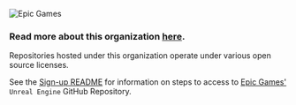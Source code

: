 ![Epic Games](https://avatars.githubusercontent.com/u/161372141?s=400&u=7ec68094c5020c7d758bc9d9ce023cb86c21fb80&v=4)

### Read more about this organization [here](https://forums.unrealengine.com/t/1718666).

Repositories hosted under this organization operate under various open source licenses.

See the [Sign-up README](https://www.github.com/EpicGames/SignUp) for information on steps to access to [Epic Games'](https://www.github.com/EpicGames/) `Unreal Engine` GitHub Repository.